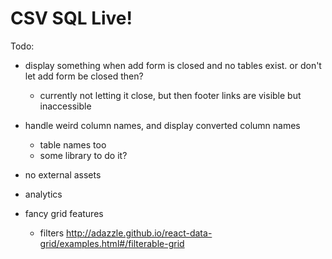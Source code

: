# CSV SQL Live!

Todo:

- display something when add form is closed and no tables exist. or don't let add form be closed then?
  - currently not letting it close, but then footer links are visible but inaccessible
- handle weird column names, and display converted column names
  - table names too
  - some library to do it?

- no external assets
- analytics
- fancy grid features
  - filters http://adazzle.github.io/react-data-grid/examples.html#/filterable-grid
